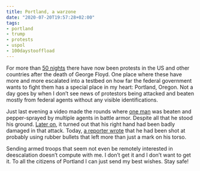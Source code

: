 ```yaml
---
title: Portland, a warzone
date: "2020-07-20T19:57:28+02:00"
tags:
- portland
- trump
- protests
- uspol
- 100daystooffload
---
```


For more than [50 nights](https://www.nytimes.com/2020/07/17/opinion/portland-protests-federal-agents.html?referringSource=articleShare) there have now been protests in the US and other countries after the death of George Floyd. One place where these have more and more escalated into a testbed on how far the federal government wants to fight them has a special place in my heart: Portland, Oregon. Not a day goes by when I don’t see news of protestors being attacked and beaten mostly from federal  agents without any visible identifications.

Just last evening a video made the rounds where [one man](https://twitter.com/thechadallan/status/1284749219857760256) was beaten and pepper-sprayed by multiple agents in battle armor. Despite all that he stood his ground. [Later on](https://www.washingtonpost.com/nation/2020/07/20/christopher-david-portland-protest-video/), it turned out that his right hand had been badly damaged in that attack. Today, [a reporter wrote](https://twitter.com/DonovanFarley/status/1285107209085480960) that he had been shot at probably using rubber bullets that left more than just a mark on his torso.

Sending armed troops that seem not even be remotely interested in deescalation doesn’t compute with me. I don’t get it and I don’t want to get it. To all the citizens of Portland I can just send my best wishes. Stay safe!
